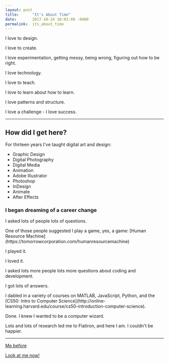 ```yaml
---
layout: post
title:      "It's About Time"
date:       2017-10-24 10:02:49 -0400
permalink:  its_about_time
---
```


<p>I love to design.</p>
<p>I love to create.</p>
<p>I love experimentation, getting messy, being wrong, figuring out how to be right.</p>
<p>I love technology. </p>
<p>I love to teach.</p>
<p>I love to learn about how to learn.</p>
<p>I love patterns and structure.</p>
<p>I love a challenge - I love success.</p>

--- 
## How did I get here?
For thirteen years I've taught digital art and design:
* Graphic Design
* Digital Photography
* Digital Media
* Animation
* Adobe Illustrator
* Photoshop
* InDesign
* Animate
* After Effects

### I began dreaming of a career change

<p>I asked lots of people lots of questions.
<p>One of those people suggested I play a game, yes, a game:  [Human Resource Machine](https://tomorrowcorporation.com/humanresourcemachine)
<p>I played it.
<p>I loved it.
<p>I asked lots more people lots more questions about coding and development.
<p>I got lots of answers.
<p>I dabled in a variety of courses on MATLAB, JavaScript, Python, and the [CS50: Intro to Computer Science](http://online-learning.harvard.edu/course/cs50-introduction-computer-science).
<p>Done. I knew I wanted to be a computer wizard.
<p>Lots and lots of research led me to Flatiron, and here I am. I couldn't be happier.

---
[Me before](http://www.dumpaday.com/wp-content/uploads/2014/03/funny-dogs-sleeping-anywhere-28.jpg)

[Look at me now!](https://i.pinimg.com/736x/60/34/6a/60346aad1a0e22af3e97ac9dd3118add--happy-puppy-happy-dogs.jpg)





